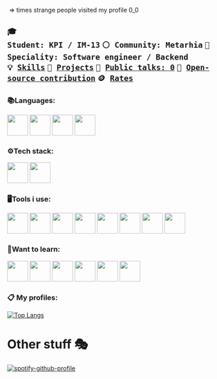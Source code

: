 <img src="https://komarev.com/ghpvc/?username=Snare295&style=flat-square&color=blue" alt=""/> => times strange people visited my profile 0_0 

<code>🎓 Student: KPI / IM-13</code>
<code>⚪ Community: Metarhia</code>
<code>👷 Speciality: Software engineer / Backend</code><br>
<code>💡 [Skills](SKILLS.md)</code>
<code>🧻 [Projects](PROJECTS.md)</code>
<code>📢 [Public talks: 0](TALKS.md)</code>
<code>👀 [Open-source contribution](CONTRIBUTION.md)</code>
<code>🪙 [Rates](RATES.md)</code><br>
-
### :books:Languages: 
<div class="row">
  <img width="48" src="https://upload.wikimedia.org/wikipedia/commons/thumb/9/99/Unofficial_JavaScript_logo_2.svg/800px-Unofficial_JavaScript_logo_2.svg.png">
  <img width="48" src="https://upload.wikimedia.org/wikipedia/commons/b/ba/C_logo_pur.png">
  <img width="48" src="https://upload.wikimedia.org/wikipedia/commons/7/7e/Dart-logo.png">
  <img width="48" src="https://upload.wikimedia.org/wikipedia/commons/thumb/c/c3/Python-logo-notext.svg/640px-Python-logo-notext.svg.png">
</div>

### :gear:Tech stack:
<div class="row">
  <img width="48" src="https://pbs.twimg.com/profile_images/890513269131051008/x41AXaED_400x400.jpg">
  <img width="48" src="https://git-scm.com/images/logos/downloads/Git-Icon-1788C.png">
</div>

### :desktop_computer:Tools i use: 
<div class="row">
  <img width="48" src="https://cdn.icon-icons.com/icons2/2107/PNG/512/file_type_vscode_icon_130084.png">
  <img width="48" src="https://cdn.icon-icons.com/icons2/2699/PNG/512/vim_logo_icon_170256.png">
  <img width="48" src="https://cdn.icon-icons.com/icons2/3053/PNG/512/adobe_photoshop_macos_bigsur_icon_190436.png">
  <img width="48" src="https://cdn.icon-icons.com/icons2/3053/PNG/512/adobe_premiere_pro_macos_bigsur_icon_189485.png">
  <img width="48" src="https://play-lh.googleusercontent.com/Pxdgk7UjvfpihQv_WaAIndFJS0f_NcGvKGoKDN6HovXmnAQexYTgxDtPWdFRErJ_NRs">
  <img width="48" src="https://upload.wikimedia.org/wikipedia/commons/a/a5/Google_Chrome_icon_%28September_2014%29.svg">
  <img width="48" src="https://www.pngmart.com/files/17/Microsoft-Windows-Icon-PNG-Pic.png">
  <img width="48" src="https://cdni.comss.net/logo/pop_os_logo_2019_640.png"
</div>


### :thinking:Want to learn:
<div class="row">
  <img width="48" src="https://cdn.iconscout.com/icon/free/png-256/rails-3521664-2945108.png">
  <img width="48" src="https://g.foolcdn.com/art/companylogos/square/mdb.png">
  <img width="48" src="https://upload.wikimedia.org/wikipedia/commons/thumb/1/18/ISO_C%2B%2B_Logo.svg/800px-ISO_C%2B%2B_Logo.svg.png">
  <img width="48" src="https://upload.wikimedia.org/wikipedia/commons/thumb/0/06/Kotlin_Icon.svg/2048px-Kotlin_Icon.svg.png">
  <img width="48" src="https://www.docker.com/wp-content/uploads/2022/03/vertical-logo-monochromatic.png">
  <img width="48" src="https://www.nginx.com/wp-content/uploads/2020/05/NGINX-product-icon.svg">
 </div>
  
### :clipboard: My profiles:


[![Top Langs](https://github-readme-stats.vercel.app/api/top-langs/?username=Snare295&exclude_repo=schedulekpiweb)](https://github.com/anuraghazra/github-readme-stats)

# Other stuff :performing_arts:
  [![spotify-github-profile](https://spotify-github-profile.vercel.app/api/view?uid=31jtuanjzkv6wwowxn6dfo4kwoky&cover_image=true&theme=natemoo-re&bar_color=53b14f&bar_color_cover=true)](https://spotify-github-profile.vercel.app/api/view?uid=31jtuanjzkv6wwowxn6dfo4kwoky&redirect=true)
